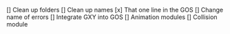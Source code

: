 [] Clean up folders
[] Clean up names
[x] That one line in the GOS
[] Change name of errors
[] Integrate GXY into GOS
[] Animation modules
[] Collision module

